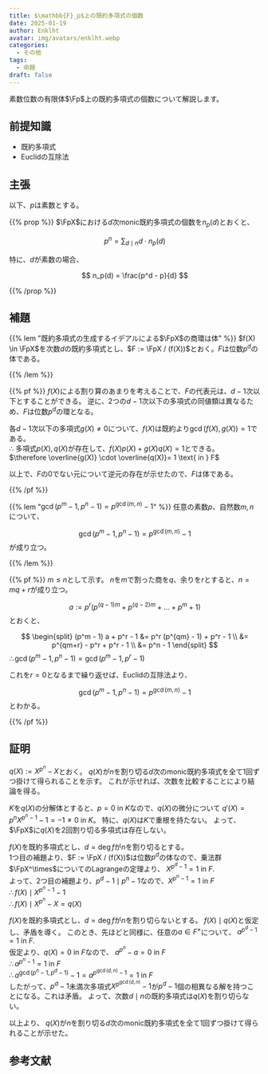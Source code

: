 ```yaml
---
title: $\mathbb{F}_p$上の既約多項式の個数
date: 2025-01-19
author: Enklht
avatar: img/avatars/enklht.webp
categories:
  - その他
tags:
  - 命題
draft: false
---
```


$$
\newcommand{\Fp}{\mathbb{F}_p}
\newcommand{\FpX}{\mathbb{F}_p[X]}
$$

素数位数の有限体$\Fp$上の既約多項式の個数について解説します。

<!--more-->

## 前提知識

- 既約多項式
- Euclidの互除法

## 主張

以下、$p$は素数とする。

{{% prop %}}
$\FpX$における$d$次monic既約多項式の個数を$n_p(d)$とおくと、

$$ p^n = \sum_{d \mid n} d \cdot n_p(d) $$

特に、$d$が素数の場合、

$$ n_p(d) = \frac{p^d - p}{d} $$

{{% /prop %}}

## 補題

{{% lem "既約多項式の生成するイデアルによる$\FpX$の商環は体" %}}
$f(X) \in \FpX$を次数$d$の既約多項式とし、$F := \FpX / (f(X))$とおく。$F$は位数$p^d$の体である。

{{% /lem %}}

{{% pf %}}
$f(X)$による割り算のあまりを考えることで、$F$の代表元は、$d-1$次以下とすることができる。
逆に、2つの$d-1$次以下の多項式の同値類は異なるため、$F$は位数$p^d$の環となる。

各$d-1$次以下の多項式$g(X) \neq 0$について、$f(X)$は既約より$\gcd(f(X), g(X)) = 1$である。  
$\therefore$ 多項式$p(X), q(X)$が存在して、$f(X) p(X) + g(X) q(X) = 1$とできる。  
$\therefore \overline{g(X)} \cdot \overline{q(X)}= 1 \text{ in } F$

以上で、$F$の$0$でない元について逆元の存在が示せたので、$F$は体である。

{{% /pf %}}

{{% lem "$\gcd(p^m-1, p^n-1) = p^{\gcd(m, n)} - 1$" %}}
任意の素数$p$、自然数$m, n$について、

$$\gcd(p^m-1, p^n-1) = p^{\gcd(m, n)} - 1$$
が成り立つ。

{{% /lem %}}

{{% pf %}}
$m \le n$として示す。
$n$を$m$で割った商を$q$、余りを$r$とすると、$n = m q + r$が成り立つ。

$$a := p^r (p^{(q-1)m} + p^{(q-2)m} + ... + p^m + 1)$$
とおくと、

$$
\begin{split}
  (p^m - 1) a + p^r - 1 &= p^r (p^{qm} - 1) + p^r - 1 \\
  &= p^{qm+r} - p^r + p^r - 1 \\
  &= p^n - 1
\end{split}
$$
$\therefore \gcd(p^m-1, p^n-1) = \gcd(p^m-1, p^r-1)$  

これを$r = 0$となるまで繰り返せば、Euclidの互除法より、

$$\gcd(p^m-1, p^n-1) = p^{\gcd(m, n)} - 1$$
とわかる。

{{% /pf %}}

## 証明

$q(X) := X^{p^n} - X$とおく。
$q(X)$が$n$を割り切る$d$次のmonic既約多項式を全て1回ずつ掛けて得られることを示す。
これが示せれば、次数を比較することにより結論を得る。

$K$を$q(X)$の分解体とすると、$p = 0 \text{ in } K$なので、$q(X)$の微分について
$q'(X) = p^n X^{p^n - 1} - 1 = -1 \neq 0 \text{ in } K$。
特に、$q(X)$は$K$で重根を持たない。
よって、$\FpX$に$q(X)$を2回割り切る多項式は存在しない。

$f(X)$を既約多項式とし、$d = \deg f$が$n$を割り切るとする。  
1つ目の補題より、$F := \FpX / (f(X))$は位数$p^d$の体なので、乗法群$\FpX^\times$についてのLagrangeの定理より、
$X^{p^d - 1} = 1 \text{ in } F.$  
よって、2つ目の補題より、$p^d - 1 \mid p^n - 1$なので、$X^{p^n - 1} = 1 \text { in } F$  
$\therefore f(X)  \mid X^{p^n - 1} - 1$  
$\therefore f(X)  \mid X^{p^n} - X = q(X)$  

$f(X)$を既約多項式とし、$d = \deg f$が$n$を割り切らないとする。
$f(X) \mid q(X)$と仮定し、矛盾を導く。
このとき、先ほどと同様に、任意の$a \in F^\times$について、
$a^{p^d - 1} = 1 \text{ in } F.$  
仮定より、$q(X) = 0 \text{ in } F$なので、
$a^{p^n} - a = 0 \text{ in } F$  
$\therefore a^{p^n - 1} = 1 \text{ in } F$  
$\therefore a^{\gcd(p^n - 1, p^d - 1)} - 1 = a^{p^{\gcd(d, n)} - 1} = 1 \text { in } F$  
したがって、$p^d - 1$未満次多項式$X^{p^{\gcd(d, n)}} - 1$が$p^d - 1$個の相異なる解を持つことになる。これは矛盾。
よって、次数$d \mid n$の既約多項式は$q(X)$を割り切らない。

以上より、 $q(X)$が$n$を割り切る$d$次のmonic既約多項式を全て1回ずつ掛けて得られることが示せた。

## 参考文献
